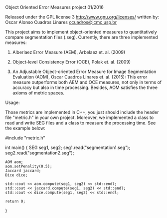 Object Oriented Error Measures project
01/2016

Released under the GPL license 3 http://www.gnu.org/licenses/
written by: Oscar Alonso Cuadros Linares
ocuadros@icmc.usp.br

This project aims to implement object-oriented measures to quantitatively compare segmentation files (.seg). Currently, there are three implemented measures: 

1) Alberlaez Error Measure (AEM), Arbelaez et. al. (2009)

2) Object-level Consistency Error (OCE), Polak et. al. (2009) 

3) An Adjustable Object-oriented Error Measure for Image Segmentation Evaluation (AOM), Oscar Cuadros Linares et. al. (2015): This error measure outperforms both AEM and OCE measures, not only in terms of accuracy but also in time processing. Besides, AOM satisfies the three axioms of metric spaces.        

Usage:

Those metrics are implemented in C++, you just should include the header file "metric.h" in your own project. Moreover, we implemented a class to read and write SEG files and a class to measure the processing time. See the example below:


#include "metric.h"


int main()
{
	SEG seg1, seg2;
	seg1.read("segmentation1.seg");
	seg2.read("segmentation2.seg");

	AOM aom;
	aom.setPenality(0.5);
	Jaccard jaccard;
	Dice dice;

	std::cout << aom.compute(seg1, seg2) << std::endl;
	std::cout << jaccard.compute(seg1, seg2) << std::endl;
	std::cout << dice.compute(seg1, seg2) << std::endl;
	
	return 0;
}
 
